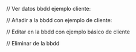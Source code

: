// Ver datos bbdd ejemplo cliente:

<script setup>
// Importamos el store de clientes
import { useClientStore } from "@/stores/useClientStore";

// Inicializamos el store
const clientStore = useClientStore();

// Cargamos los clientes si el array está vacío
if (!clientStore.clients.length) {
  console.log("📥 Cargando clientes desde store...");
  clientStore.loadClients();
}
</script>

<template>
  <div class="p-4 max-w-5xl mx-auto">
    <h2 class="text-2xl font-bold mb-4">Lista de Clientes</h2>

    <!-- Tabla de clientes -->
    <table class="min-w-full border border-gray-300 text-sm">
      <thead class="bg-gray-100 text-left">
        <tr>
          <th class="px-4 py-2 border-b">Nombre completo</th>
          <th class="px-4 py-2 border-b">DNI</th>
          <th class="px-4 py-2 border-b">Email</th>
          <th class="px-4 py-2 border-b">Teléfono</th>
          <th class="px-4 py-2 border-b">Dirección</th>
          <th class="px-4 py-2 border-b">Sede</th>
        </tr>
      </thead>
      <tbody>
        <!-- Mostramos cada cliente -->
        <tr
          v-for="client in clientStore.clients"
          :key="client.id"
          class="hover:bg-gray-50"
        >
          <td class="px-4 py-2 border-b">{{ client.full_name }}</td>
          <td class="px-4 py-2 border-b">{{ client.DNI }}</td>
          <td class="px-4 py-2 border-b">{{ client.email }}</td>
          <td class="px-4 py-2 border-b">{{ client.phone }}</td>
          <td class="px-4 py-2 border-b">{{ client.address }}</td>
          <td class="px-4 py-2 border-b">{{ client.headquarters_name }}</td>
        </tr>
      </tbody>
    </table>

  </div>
</template>

// Añadir a la bbdd con ejemplo de cliente:

<script setup>
// Importamos herramientas de Vue y los stores necesarios
import { ref } from "vue"
import { useClientStore } from "@/stores/useClientStore" // Store de clientes (CRUD)
import { useHeadquartersStore } from "@/stores/useHeadquartersStore" // Store de sedes

// Mensaje de control en consola al montar el componente
console.log("🧪 Componente Test.vue montado")

// Inicializamos los stores
const clientStore = useClientStore()
const headquartersStore = useHeadquartersStore()

// Mostramos los stores en consola para depuración
console.log("📦 clientStore cargado:", clientStore)
console.log("🏢 headquartersStore cargado:", headquartersStore)

// Si aún no se han cargado las sedes, se hace la llamada
if (!headquartersStore.headquarters.length) {
  console.log("📥 Cargando sedes desde store...")
  headquartersStore.loadHeadquarters()
}

// ------------------------------
// Definimos los campos del formulario como variables reactivas
// ------------------------------
const name = ref("")
const firstSurname = ref("")
const secondSurname = ref("")
const dni = ref("")
const email = ref("")
const phone = ref("")
const address = ref("")
const headquartersId = ref("")

// Variables para mostrar mensajes de éxito o error
const errorMessage = ref("")
const successMessage = ref("")

// ------------------------------
// Función para enviar el formulario
// ------------------------------
const handleSubmit = async () => {
  console.log("📨 Enviando formulario...")

  // Validación: campos obligatorios
  if (
    !name.value ||
    !firstSurname.value ||
    !dni.value ||
    !email.value ||
    !headquartersId.value
  ) {
    console.warn("⚠️ Formulario incompleto")
    errorMessage.value = "Faltan campos obligatorios"
    successMessage.value = ""
    return
  }

  // Construimos el objeto a enviar a la base de datos
  const clientData = {
    name: name.value,
    first_surname: firstSurname.value,
    second_surname: secondSurname.value,
    DNI: dni.value,
    email: email.value,
    phone: phone.value,
    address: address.value,
    id_headquarters: headquartersId.value
  }

  console.log("📦 Datos a enviar:", clientData)

  // Llamamos al método del store para crear el cliente
  const error = await clientStore.createClient(clientData)

  console.log("✅ Resultado de createClient:", error)

  // Mostramos mensaje según resultado
  if (error) {
    errorMessage.value = "Error al crear cliente"
    successMessage.value = ""
    console.error("❌ Error:", error)
  } else {
    successMessage.value = "Cliente creado correctamente"
    errorMessage.value = ""
    console.log("🎉 Cliente creado")

    // Limpiamos el formulario tras creación exitosa
    name.value = ""
    firstSurname.value = ""
    secondSurname.value = ""
    dni.value = ""
    email.value = ""
    phone.value = ""
    address.value = ""
    headquartersId.value = ""
  }
}
</script>
<template>
  <form
    @submit.prevent="handleSubmit"
    class="flex flex-col gap-4 max-w-md mx-auto p-4 border rounded shadow"
  >
    <h2 class="text-xl font-bold">Crear nuevo cliente</h2>

    <input
      v-model="name"
      type="text"
      placeholder="Nombre"
      class="border p-2 rounded"
    />
    <input
      v-model="firstSurname"
      type="text"
      placeholder="Primer apellido"
      class="border p-2 rounded"
    />
    <input
      v-model="secondSurname"
      type="text"
      placeholder="Segundo apellido"
      class="border p-2 rounded"
    />
    <input
      v-model="dni"
      type="text"
      placeholder="DNI"
      class="border p-2 rounded"
    />
    <input
      v-model="email"
      type="email"
      placeholder="Correo electrónico"
      class="border p-2 rounded"
    />
    <input
      v-model="phone"
      type="tel"
      placeholder="Teléfono"
      class="border p-2 rounded"
    />
    <input
      v-model="address"
      type="text"
      placeholder="Dirección"
      class="border p-2 rounded"
    />

    <select v-model="headquartersId" class="border p-2 rounded">
      <option value="" disabled>Selecciona una sede</option>
      <option
        v-for="hq in headquartersStore.headquarters"
        :key="hq.id"
        :value="hq.id"
      >
        {{ hq.name }}
      </option>
    </select>

    <button
      type="submit"
      class="bg-blue-600 text-white px-4 py-2 rounded hover:bg-blue-700 transition"
    >
      Crear cliente
    </button>

    <p v-if="successMessage" class="text-green-600">{{ successMessage }}</p>
    <p v-if="errorMessage" class="text-red-600">{{ errorMessage }}</p>

  </form>
</template>

// Editar en la bbdd con ejemplo básico de cliente

<script setup>
// Importaciones necesarias
import { ref } from "vue"
import { useClientStore } from "@/stores/useClientStore"
import { useHeadquartersStore } from "@/stores/useHeadquartersStore"

// Inicialización de los stores
const clientStore = useClientStore()
const headquartersStore = useHeadquartersStore()

// Carga inicial si no están ya disponibles
if (!clientStore.clients.length) clientStore.loadClients()
if (!headquartersStore.headquarters.length) headquartersStore.loadHeadquarters()

// ID del cliente que está en modo edición
const editingClientId = ref(null)

// Formulario editable para el cliente actual
const form = ref({
  name: "",
  first_surname: "",
  second_surname: "",
  DNI: "",
  email: "",
  phone: "",
  address: "",
  id_headquarters: ""
})

// Activa el modo edición cargando los datos en el formulario
const startEdit = (client) => {
  editingClientId.value = client.id
  form.value = {
    name: client.full_name.split(" ")[0] || "",
    first_surname: client.full_name.split(" ")[1] || "",
    second_surname: client.full_name.split(" ")[2] || "",
    DNI: client.DNI,
    email: client.email,
    phone: client.phone,
    address: client.address,
    id_headquarters: headquartersStore.headquarters.find(
      (hq) => hq.name === client.headquarters_name
    )?.id || ""
  }
}

// Cancela la edición
const cancelEdit = () => {
  editingClientId.value = null
  form.value = {
    name: "",
    first_surname: "",
    second_surname: "",
    DNI: "",
    email: "",
    phone: "",
    address: "",
    id_headquarters: ""
  }
}

// Guarda los cambios
const saveEdit = async () => {
  const error = await clientStore.editClient(editingClientId.value, form.value)
  if (!error) {
    cancelEdit()
    await clientStore.loadClients()
  } else {
    alert("❌ Error al guardar los cambios")
  }
}
</script>

<template>
  <div class="p-4 max-w-6xl mx-auto">
    <h2 class="text-2xl font-bold mb-4">Editar Clientes</h2>

    <table class="min-w-full border text-sm">
      <thead class="bg-gray-100 text-left">
        <tr>
          <th class="px-3 py-2 border-b">Nombre</th>
          <th class="px-3 py-2 border-b">Primer apellido</th>
          <th class="px-3 py-2 border-b">Segundo apellido</th>
          <th class="px-3 py-2 border-b">DNI</th>
          <th class="px-3 py-2 border-b">Email</th>
          <th class="px-3 py-2 border-b">Teléfono</th>
          <th class="px-3 py-2 border-b">Dirección</th>
          <th class="px-3 py-2 border-b">Sede</th>
          <th class="px-3 py-2 border-b">Acciones</th>
        </tr>
      </thead>
      <tbody>
        <tr
          v-for="client in clientStore.clients"
          :key="client.id"
          class="hover:bg-gray-50"
        >
          <template v-if="editingClientId === client.id">
            <td class="px-3 py-2 border-b">
              <input v-model="form.name" class="border p-1 w-full" />
            </td>
            <td class="px-3 py-2 border-b">
              <input v-model="form.first_surname" class="border p-1 w-full" />
            </td>
            <td class="px-3 py-2 border-b">
              <input v-model="form.second_surname" class="border p-1 w-full" />
            </td>
            <td class="px-3 py-2 border-b">
              <input v-model="form.DNI" class="border p-1 w-full" />
            </td>
            <td class="px-3 py-2 border-b">
              <input v-model="form.email" class="border p-1 w-full" />
            </td>
            <td class="px-3 py-2 border-b">
              <input v-model="form.phone" class="border p-1 w-full" />
            </td>
            <td class="px-3 py-2 border-b">
              <input v-model="form.address" class="border p-1 w-full" />
            </td>
            <td class="px-3 py-2 border-b">
              <select v-model="form.id_headquarters" class="border p-1 w-full">
                <option
                  v-for="hq in headquartersStore.headquarters"
                  :key="hq.id"
                  :value="hq.id"
                >
                  {{ hq.name }}
                </option>
              </select>
            </td>
            <td class="px-3 py-2 border-b flex gap-2">
              <button
                class="bg-green-600 text-white px-2 py-1 rounded"
                @click="saveEdit"
              >
                Guardar
              </button>
              <button
                class="bg-gray-500 text-white px-2 py-1 rounded"
                @click="cancelEdit"
              >
                Cancelar
              </button>
            </td>
          </template>

          <template v-else>
            <td class="px-3 py-2 border-b">{{ client.full_name.split(" ")[0] }}</td>
            <td class="px-3 py-2 border-b">{{ client.full_name.split(" ")[1] }}</td>
            <td class="px-3 py-2 border-b">{{ client.full_name.split(" ")[2] || "" }}</td>
            <td class="px-3 py-2 border-b">{{ client.DNI }}</td>
            <td class="px-3 py-2 border-b">{{ client.email }}</td>
            <td class="px-3 py-2 border-b">{{ client.phone }}</td>
            <td class="px-3 py-2 border-b">{{ client.address }}</td>
            <td class="px-3 py-2 border-b">{{ client.headquarters_name }}</td>
            <td class="px-3 py-2 border-b">
              <button
                class="bg-yellow-400 text-black px-2 py-1 rounded"
                @click="startEdit(client)"
              >
                Editar
              </button>
            </td>
          </template>
        </tr>
      </tbody>
    </table>

  </div>
</template>

// Eliminar de la bbdd

<script setup>
// Importamos el store de clientes
import { useClientStore } from "@/stores/useClientStore";

// Inicializamos el store
const clientStore = useClientStore();

// Cargamos los clientes si aún no están cargados
if (!clientStore.clients.length) {
  console.log("📥 Cargando clientes desde store...");
  clientStore.loadClients();
}

// Función para eliminar un cliente con confirmación
const deleteClient = async (id) => {
  const confirmed = window.confirm(
    "¿Estás seguro de que deseas eliminar este cliente?"
  );
  if (!confirmed) return;

  const error = await clientStore.removeClient(id);

  if (error) {
    console.error("❌ Error al eliminar cliente:", error);
    alert("Error al eliminar el cliente");
  } else {
    console.log("🗑️ Cliente eliminado correctamente");
    await clientStore.loadClients();
  }
};
</script>

<template>
  <div class="p-4 max-w-5xl mx-auto">
    <h2 class="text-2xl font-bold mb-4">Eliminar Clientes</h2>

    <!-- Tabla de clientes con botón eliminar -->
    <table class="min-w-full border border-gray-300 text-sm">
      <thead class="bg-gray-100 text-left">
        <tr>
          <th class="px-4 py-2 border-b">Nombre completo</th>
          <th class="px-4 py-2 border-b">DNI</th>
          <th class="px-4 py-2 border-b">Email</th>
          <th class="px-4 py-2 border-b">Teléfono</th>
          <th class="px-4 py-2 border-b">Acciones</th>
        </tr>
      </thead>
      <tbody>
        <tr
          v-for="client in clientStore.clients"
          :key="client.id"
          class="hover:bg-gray-50"
        >
          <td class="px-4 py-2 border-b">{{ client.full_name }}</td>
          <td class="px-4 py-2 border-b">{{ client.DNI }}</td>
          <td class="px-4 py-2 border-b">{{ client.email }}</td>
          <td class="px-4 py-2 border-b">{{ client.phone }}</td>
          <td class="px-4 py-2 border-b">
            <button
              class="bg-red-600 text-white px-3 py-1 rounded hover:bg-red-700"
              @click="() => deleteClient(client.id)"
            >
              Eliminar
            </button>
          </td>
        </tr>
      </tbody>
    </table>

  </div>
</template>
